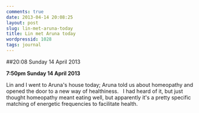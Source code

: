 ```yaml
---
comments: true
date: 2013-04-14 20:08:25
layout: post
slug: lin-met-aruna-today
title: Lin met Aruna today
wordpressid: 1028
tags: journal
---
```


##20:08 Sunday 14 April 2013

**7:50pm Sunday 14 April 2013**

Lin and I went to Aruna's house today; Aruna told us about homeopathy and opened the door to a new way of healthiness.   I had heard of it, but just thought homeopathy meant eating well, but apparently it's a pretty specific matching of energetic frequencies to facilitate health.
